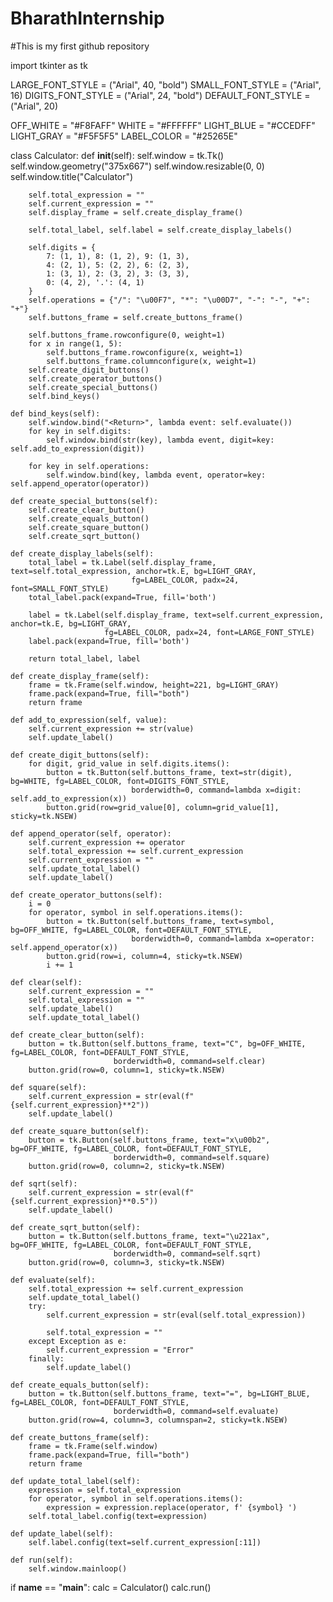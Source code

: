 # BharathInternship
#This is my first github repository

import tkinter as tk

LARGE_FONT_STYLE = ("Arial", 40, "bold")
SMALL_FONT_STYLE = ("Arial", 16)
DIGITS_FONT_STYLE = ("Arial", 24, "bold")
DEFAULT_FONT_STYLE = ("Arial", 20)

OFF_WHITE = "#F8FAFF"
WHITE = "#FFFFFF"
LIGHT_BLUE = "#CCEDFF"
LIGHT_GRAY = "#F5F5F5"
LABEL_COLOR = "#25265E"


class Calculator:
    def __init__(self):
        self.window = tk.Tk()
        self.window.geometry("375x667")
        self.window.resizable(0, 0)
        self.window.title("Calculator")

        self.total_expression = ""
        self.current_expression = ""
        self.display_frame = self.create_display_frame()

        self.total_label, self.label = self.create_display_labels()

        self.digits = {
            7: (1, 1), 8: (1, 2), 9: (1, 3),
            4: (2, 1), 5: (2, 2), 6: (2, 3),
            1: (3, 1), 2: (3, 2), 3: (3, 3),
            0: (4, 2), '.': (4, 1)
        }
        self.operations = {"/": "\u00F7", "*": "\u00D7", "-": "-", "+": "+"}
        self.buttons_frame = self.create_buttons_frame()

        self.buttons_frame.rowconfigure(0, weight=1)
        for x in range(1, 5):
            self.buttons_frame.rowconfigure(x, weight=1)
            self.buttons_frame.columnconfigure(x, weight=1)
        self.create_digit_buttons()
        self.create_operator_buttons()
        self.create_special_buttons()
        self.bind_keys()

    def bind_keys(self):
        self.window.bind("<Return>", lambda event: self.evaluate())
        for key in self.digits:
            self.window.bind(str(key), lambda event, digit=key: self.add_to_expression(digit))

        for key in self.operations:
            self.window.bind(key, lambda event, operator=key: self.append_operator(operator))

    def create_special_buttons(self):
        self.create_clear_button()
        self.create_equals_button()
        self.create_square_button()
        self.create_sqrt_button()

    def create_display_labels(self):
        total_label = tk.Label(self.display_frame, text=self.total_expression, anchor=tk.E, bg=LIGHT_GRAY,
                               fg=LABEL_COLOR, padx=24, font=SMALL_FONT_STYLE)
        total_label.pack(expand=True, fill='both')

        label = tk.Label(self.display_frame, text=self.current_expression, anchor=tk.E, bg=LIGHT_GRAY,
                         fg=LABEL_COLOR, padx=24, font=LARGE_FONT_STYLE)
        label.pack(expand=True, fill='both')

        return total_label, label

    def create_display_frame(self):
        frame = tk.Frame(self.window, height=221, bg=LIGHT_GRAY)
        frame.pack(expand=True, fill="both")
        return frame

    def add_to_expression(self, value):
        self.current_expression += str(value)
        self.update_label()

    def create_digit_buttons(self):
        for digit, grid_value in self.digits.items():
            button = tk.Button(self.buttons_frame, text=str(digit), bg=WHITE, fg=LABEL_COLOR, font=DIGITS_FONT_STYLE,
                               borderwidth=0, command=lambda x=digit: self.add_to_expression(x))
            button.grid(row=grid_value[0], column=grid_value[1], sticky=tk.NSEW)

    def append_operator(self, operator):
        self.current_expression += operator
        self.total_expression += self.current_expression
        self.current_expression = ""
        self.update_total_label()
        self.update_label()

    def create_operator_buttons(self):
        i = 0
        for operator, symbol in self.operations.items():
            button = tk.Button(self.buttons_frame, text=symbol, bg=OFF_WHITE, fg=LABEL_COLOR, font=DEFAULT_FONT_STYLE,
                               borderwidth=0, command=lambda x=operator: self.append_operator(x))
            button.grid(row=i, column=4, sticky=tk.NSEW)
            i += 1

    def clear(self):
        self.current_expression = ""
        self.total_expression = ""
        self.update_label()
        self.update_total_label()

    def create_clear_button(self):
        button = tk.Button(self.buttons_frame, text="C", bg=OFF_WHITE, fg=LABEL_COLOR, font=DEFAULT_FONT_STYLE,
                           borderwidth=0, command=self.clear)
        button.grid(row=0, column=1, sticky=tk.NSEW)

    def square(self):
        self.current_expression = str(eval(f"{self.current_expression}**2"))
        self.update_label()

    def create_square_button(self):
        button = tk.Button(self.buttons_frame, text="x\u00b2", bg=OFF_WHITE, fg=LABEL_COLOR, font=DEFAULT_FONT_STYLE,
                           borderwidth=0, command=self.square)
        button.grid(row=0, column=2, sticky=tk.NSEW)

    def sqrt(self):
        self.current_expression = str(eval(f"{self.current_expression}**0.5"))
        self.update_label()

    def create_sqrt_button(self):
        button = tk.Button(self.buttons_frame, text="\u221ax", bg=OFF_WHITE, fg=LABEL_COLOR, font=DEFAULT_FONT_STYLE,
                           borderwidth=0, command=self.sqrt)
        button.grid(row=0, column=3, sticky=tk.NSEW)

    def evaluate(self):
        self.total_expression += self.current_expression
        self.update_total_label()
        try:
            self.current_expression = str(eval(self.total_expression))

            self.total_expression = ""
        except Exception as e:
            self.current_expression = "Error"
        finally:
            self.update_label()

    def create_equals_button(self):
        button = tk.Button(self.buttons_frame, text="=", bg=LIGHT_BLUE, fg=LABEL_COLOR, font=DEFAULT_FONT_STYLE,
                           borderwidth=0, command=self.evaluate)
        button.grid(row=4, column=3, columnspan=2, sticky=tk.NSEW)

    def create_buttons_frame(self):
        frame = tk.Frame(self.window)
        frame.pack(expand=True, fill="both")
        return frame

    def update_total_label(self):
        expression = self.total_expression
        for operator, symbol in self.operations.items():
            expression = expression.replace(operator, f' {symbol} ')
        self.total_label.config(text=expression)

    def update_label(self):
        self.label.config(text=self.current_expression[:11])

    def run(self):
        self.window.mainloop()


if __name__ == "__main__":
    calc = Calculator()
    calc.run()
